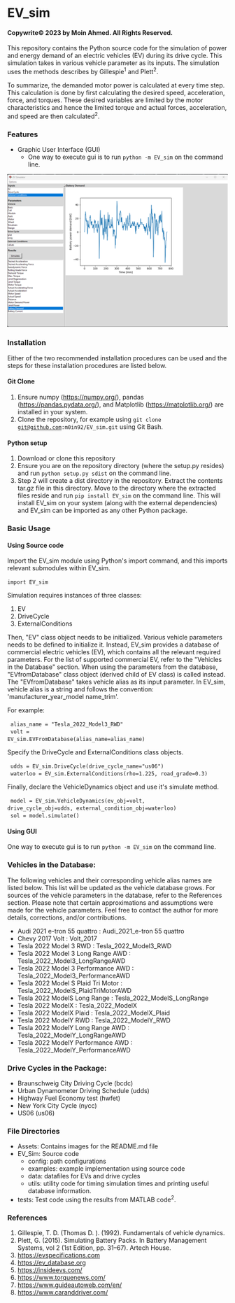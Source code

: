 # EV_sim

#### Copywrite©️ 2023 by Moin Ahmed. All Rights Reserved.

<p>
This repository contains the Python source code for the simulation of power and energy demand of an electric vehicles 
(EV) during its drive cycle. This simulation takes in various vehicle parameter as its inputs. The simulation uses the
methods describes by Gillespie<sup>1</sup> and Plett<sup>2</sup>.

To summarize, the demanded motor power is calculated at every time step. This calculation is done by first calculating
the desired speed, acceleration, force, and torques. These desired variables are limited by the motor characteristics
and hence the limited torque and actual forces, acceleration, and speed are then calculated<sup>2</sup>.
</p>

### Features
- Graphic User Interface (GUI)
  - One way to execute gui is to run <code>python -m EV_sim</code> on the command line.
  
![image](Assests/gui.png)

### Installation
Either of the two recommended installation procedures can be used and the steps for these installation procedures are
listed below.
#### Git Clone
1. Ensure numpy (https://numpy.org/), pandas (https://pandas.pydata.org/), and Matplotlib (https://matplotlib.org/) 
are installed in your system.
2. Clone the repository, for example using <code>git clone git@github.com:m0in92/EV_sim.git</code> using Git Bash.
#### Python setup
1. Download or clone this repository
2. Ensure you are on the repository directory (where the setup.py resides) and run 
<code>python setup.py sdist</code> on the command line.
3. Step 2 will create a dist directory in the repository. Extract the contents tar.gz file in this directory. Move to
the directory where the extracted files reside and run <code>pip install EV_sim</code> on the command line. This 
will install EV_sim on your system (along with the external dependencies) and EV_sim can be imported as any other Python
package.


### Basic Usage
#### Using Source code
<p>
Import the EV_sim module using Python's import command, and this imports relevant submodules within EV_sim.

<code>import EV_sim</code>

Simulation requires instances of three classes: 
1. EV
2. DriveCycle
3. ExternalConditions

Then, "EV" class object needs to be initialized. Various vehicle parameters needs to be defined to initialize it. Instead,
EV_sim provides a database of commercial electric vehicles (EV), which contains all the relevant required parameters. For the 
list of supported commercial EV, refer to the "Vehicles in the Database" section. When using the parameters from the
database, "EVfromDatabase" class object (derived child of EV class) is called instead. The "EVfromDatabase" takes 
vehicle alias as its input parameter. In EV_sim, vehicle alias is a string and follows the convention: 
'manufacturer_year_model name_trim'.

For example:

<code> alias_name = "Tesla_2022_Model3_RWD" </code><br>
<code> volt = EV_sim.EVFromDatabase(alias_name=alias_name) </code>


Specify the DriveCycle and ExternalConditions class objects. </br>

<code> udds = EV_sim.DriveCycle(drive_cycle_name="us06") </code> <br>
<code> waterloo = EV_sim.ExternalConditions(rho=1.225, road_grade=0.3) </code>


Finally, declare the VehicleDynamics object and use it's simulate method. 

<code> model = EV_sim.VehicleDynamics(ev_obj=volt, drive_cycle_obj=udds, external_condition_obj=waterloo) </code> <br>
<code> sol = model.simulate() </code>

</p>

#### Using GUI
<p>
One way to execute gui is to run <code>python -m EV_sim</code> on the command line.
</p>

### Vehicles in the Database:
<p>
The following vehicles and their corresponding vehicle alias names are listed below. This list will be updated as the 
vehicle database grows. For sources of the vehicle parameters in the database, refer to the References section.
Please note that certain approximations and assumptions were made for the vehicle parameters. Feel free to contact the
author for more details, corrections, and/or contributions.

- Audi 2021 e-tron 55 quattro  : Audi_2021_e-tron 55 quattro
- Chevy 2017 Volt  : Volt_2017
- Tesla 2022 Model 3 RWD : Tesla_2022_Model3_RWD
- Tesla 2022 Model 3 Long Range AWD : Tesla_2022_Model3_LongRangeAWD
- Tesla 2022 Model 3 Performance AWD : Tesla_2022_Model3_PerformanceAWD
- Tesla 2022 Model S Plaid Tri Motor : Tesla_2022_ModelS_PlaidTriMotorAWD
- Tesla 2022 ModelS Long Range : Tesla_2022_ModelS_LongRange
- Tesla 2022 ModelX  : Tesla_2022_ModelX
- Tesla 2022 ModelX Plaid : Tesla_2022_ModelX_Plaid
- Tesla 2022 ModelY RWD : Tesla_2022_ModelY_RWD
- Tesla 2022 ModelY Long Range AWD : Tesla_2022_ModelY_LongRangeAWD
- Tesla 2022 ModelY Performance AWD : Tesla_2022_ModelY_PerformanceAWD

</p>

### Drive Cycles in the Package:
- Braunschweig City Driving Cycle (bcdc) 
- Urban Dynamometer Driving Schedule (udds)
- Highway Fuel Economy test (hwfet)
- New York City Cycle (nycc)
- US06 (us06)

### File Directories
- Assets: Contains images for the README.md file
- EV_Sim: Source code
  - config: path configurations 
  - examples: example implementation using source code 
  - data: datafiles for EVs and drive cycles
  - utils: utility code for timing simulation times and printing useful database information.
- tests: Test code using the results from MATLAB code<sup>2</sup>.

### References
1. Gillespie, T. D. (Thomas D. ). (1992). Fundamentals of vehicle dynamics.
2. Plett, G. (2015). Simulating Battery Packs. In Battery Management Systems, vol 2 (1st Edition, pp. 31–67). Artech House.
3. https://evspecifications.com
4. https://ev_database.org
5. https://insideevs.com/
6. https://www.torquenews.com/
7. https://www.guideautoweb.com/en/
8. https://www.caranddriver.com/
